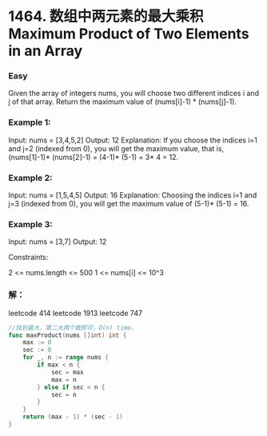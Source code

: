 # 1464. 数组中两元素的最大乘积 Maximum Product of Two Elements in an Array

### Easy

Given the array of integers nums, you will choose two different indices i and j of that array. Return the maximum value of (nums[i]-1) * (nums[j]-1).

### Example 1:

Input: nums = [3,4,5,2]
Output: 12 
Explanation: If you choose the indices i=1 and j=2 (indexed from 0), you will get the maximum value, that is, (nums[1]-1)* (nums[2]-1) = (4-1)* (5-1) = 3* 4 = 12. 

### Example 2:

Input: nums = [1,5,4,5]
Output: 16
Explanation: Choosing the indices i=1 and j=3 (indexed from 0), you will get the maximum value of (5-1)* (5-1) = 16.

### Example 3:

Input: nums = [3,7]
Output: 12

Constraints:

2 <= nums.length <= 500
1 <= nums[i] <= 10^3

### 解：

leetcode 414
leetcode 1913
leetcode 747


```go
//找到最大，第二大两个数即可，O(n) time.
func maxProduct(nums []int) int {
	max := 0
	sec := 0
	for _, n := range nums {
		if max < n {
			sec = max
			max = n
		} else if sec < n {
			sec = n
		}
	}
	return (max - 1) * (sec - 1)
}
```
